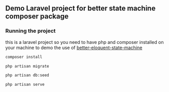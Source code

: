## Demo Laravel project for better state machine composer package


### Running the project 

this is a laravel project so you need to have php and composer installed on your machine
to demo the use of [better-eloquent-state-machine](https://github.com/ahmedashraf093/better-eloquent-state-machine)


```bash
composer install
```
```bash
php artisan migrate
```
```bash
php artisan db:seed
```
```bash
php artisan serve
```


